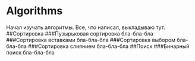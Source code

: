 # Algorithms
Начал изучать алгоритмы. Все, что написал, выкладываю тут.</br>
##Сортировка
###Пузырьковая сортировка
бла-бла-бла
###Сортировка вставками
бла-бла-бла
###Сортировка выбором
бла-бла-бла
###Сортировка слиянием
бла-бла-бла
##Поиск
###Бинарный поиск
бла-бла-бла
